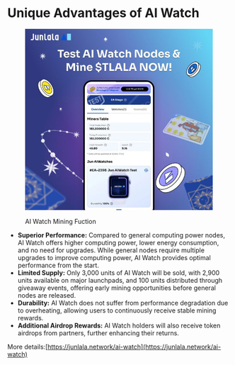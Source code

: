 # Unique Advantages of AI Watch

<figure><img src="../.gitbook/assets/GYzCiI-bQAQQwjS.jfif" alt=""><figcaption><p>AI Watch Mining Fuction</p></figcaption></figure>

* **Superior Performance:** Compared to general computing power nodes, AI Watch offers higher computing power, lower energy consumption, and no need for upgrades. While general nodes require multiple upgrades to improve computing power, AI Watch provides optimal performance from the start.
* **Limited Supply:** Only 3,000 units of AI Watch will be sold, with 2,900 units available on major launchpads, and 100 units distributed through giveaway events, offering early mining opportunities before general nodes are released.
* **Durability:** AI Watch does not suffer from performance degradation due to overheating, allowing users to continuously receive stable mining rewards.
* **Additional Airdrop Rewards:** AI Watch holders will also receive token airdrops from partners, further enhancing their returns.

More details:[https://junlala.network/ai-watch](https://junlala.network/ai-watch)
